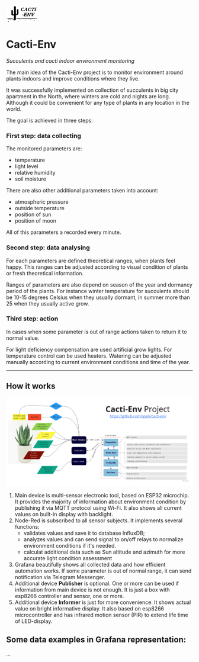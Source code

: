 ![Cacti-Env Logo](devices/main-device/static/cacti-env-welcome-bitmap.bmp)

Cacti-Env 
=========
_Succulents and cacti indoor environment monitoring_

The main idea of the Cacti-Env project is to monitor environment around plants indoors and improve conditions where they live.

It was successfully implemented on collection of succulents in big city apartment in the North, where winters are cold and nights are long. Although it could be convenient for any type of plants in any location in the world.   

The goal is achieved in three steps: 
 

### First step: data collecting

The monitored parameters are:
- temperature
- light level
- relative humidity
- soil moisture

There are also other additional parameters taken into account:
- atmospheric pressure
- outside temperature
- position of sun 
- position of moon
   
All of this parameters a recorded every minute. 


### Second step: data analysing

For each parameters are defined theoretical ranges, when plants feel happy. This ranges can be adjusted according to visual condition of plants or fresh theoretical information.

Ranges of parameters are also depend on season of the year and dormancy period of the plants. For instance winter temperature for succulents should be 10-15 degrees Celsius when they usually dormant, in summer more than 25 when they usually active grow. 

### Third step: action

In cases when some parameter is out of range actions taken to return it to normal value. 

For light deficiency compensation are used artificial grow lights. For temperature control can be used heaters. Watering can be adjusted manually according to current environment conditions and time of the year. 

------

## How it works 
![Cacti-Env Main Scheme](static/cacti-env_main_scheme.jpg)

1. Main device is multi-sensor electronic tool, based on ESP32 microchip. It provides the majority of information about environment condition by publishing it via MQTT protocol using Wi-Fi. It also shows all current values on built-in display with backlight. 
2. Node-Red is subscribed to all sensor subjects. It implements several functions:
    - validates values and save it to database InfluxDB;
    - analyzes values and can send signal to on/off relays to normalize environment conditions if it's needed.
    - calculat additional data such as Sun altitude and azimuth for more accurate light condition assessment   
3. Grafana beautifully shows all collected data and how efficient automation works.  If some parameter is out of normal range, it can send notification via Telegram Messenger.
4. Additional device **Publisher** is optional. One or more can be used if information from main device is not enough. It is just a box with esp8266 controller and sensor, one or more.  
5. Additional device **Informer** is just for more convenience. It shows actual value on bright informative display. It also based on esp8266 microcontroller and has infrared motion sensor (PIR) to extend life time of LED-display.
  
  
## Some data examples in Grafana representation:

...